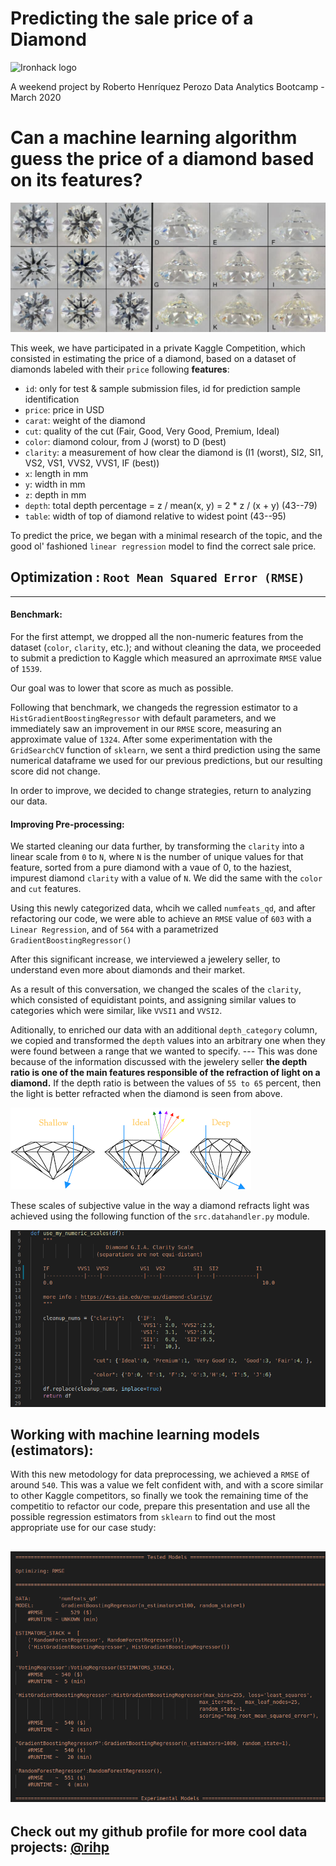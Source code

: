 # Predicting the sale price of a Diamond
![Ironhack logo](https://i.imgur.com/1QgrNNw.png)

A weekend project by Roberto Henríquez Perozo
Data Analytics Bootcamp - March 2020

# Can a machine learning algorithm guess the price of a diamond based on its features?

![diamond colors comparison](INPUT/diamond_color_grid.jpg)

This week, we have participated in a private Kaggle Competition, which consisted in estimating the price of a diamond, based on a dataset of diamonds labeled with their `price` following **features**:

- `id`: only for test & sample submission files, id for prediction sample identification
- `price`: price in USD
- `carat`: weight of the diamond
- `cut`: quality of the cut (Fair, Good, Very Good, Premium, Ideal)
- `color`: diamond colour, from J (worst) to D (best)
- `clarity`: a measurement of how clear the diamond is (I1 (worst), SI2, SI1, VS2, VS1, VVS2, VVS1, IF (best))
- `x`: length in mm
- `y`: width in mm
- `z`: depth in mm
- `depth`: total depth percentage = z / mean(x, y) = 2 * z / (x + y) (43--79)
- `table`: width of top of diamond relative to widest point (43--95)

To predict the price, we began with a minimal research of the topic, and the good ol' fashioned `linear regression` model to find the correct sale price. 

## Optimization : `Root Mean Squared Error (RMSE)`
-------------------------
#### Benchmark:
For the first attempt, we dropped all the non-numeric features from the dataset (`color`, `clarity`, etc.); and without cleaning the data, we proceeded to submit a prediction to Kaggle which measured an aprroximate `RMSE` value of `1539`.

Our goal was to lower that score as much as possible.

Following that benchmark, we changeds the regression estimator to a `HistGradientBoostingRegressor` with default parameters, and we immediately saw an improvement in our `RMSE` score, measuring an approximate value of `1324`. After some experimentation with the `GridSearchCV` function of `sklearn`, we sent a third prediction using the same numerical dataframe we used for our previous predictions, but our resulting score did not change.

In order to improve, we decided to change strategies, return to analyzing our data.

#### Improving Pre-processing:
We started cleaning our data further, by transforming the `clarity` into a linear scale from `0` to `N`, where `N` is the number of unique values for that feature, sorted from a pure diamond with a vaue of 0, to the haziest, impurest diamond `clarity` with a value of `N`. We did the same with the `color` and `cut` features.

Using this newly categorized data, whcih we called `numfeats_qd`, and after refactoring our code, we were able to achieve an `RMSE` value of `603` with a `Linear Regression`, and of `564` with a parametrized `GradientBoostingRegressor()`

After this significant increase, we interviewed a jewelery seller, to understand even more about diamonds and their market.

As a result of this conversation, we changed the scales of the `clarity`, which consisted of equidistant points, and assigning similar values to categories which were similar, like `VVSI1` and `VVSI2`.

Aditionally, to enriched our data with an additional `depth_category` column, we copied and transformed the `depth` values into an arbitrary one when they were found between a range that we wanted to specify. --- This was done because  of the information discussed with the jewelery seller **the depth ratio is one of the main features responsible of the refraction of light on a diamond.** If the depth ratio is between the values of `55 to 65` percent, then the light is better refracted when the diamond is seen from above.

![light refraction is most optimal between depth ratios of 50 to 65 %](/INPUT/light_refraction.png)

These scales of subjective value in the way a diamond refracts light was achieved using the following function of the `src.datahandler.py` module.

![Snippet of code from the src.datahandler.py module](/INPUT/numeric_scales.png)

## Working with machine learning models (estimators):
With this new metodology for data preprocessing, we achieved a `RMSE` of around `540`. This was a value we felt confident with, and with a score similar to other Kaggle competitors, so finally we took the remaining time of the competitio to refactor our code, prepare this presentation and use all the possible regression estimators from `sklearn` to find out the most appropriate use for our case study: 

![Tested models, as seen in the src.modeltrainer.py module](/INPUT/tested_models.png)
-----
## Check out my github profile for more cool data projects: [@rihp](www.github.com/rihp)